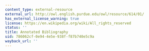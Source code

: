 ```yaml
---
content_type: external-resource
external_url: http://owl.english.purdue.edu/owl/resource/614/01/
has_external_license_warning: true
license: https://en.wikipedia.org/wiki/All_rights_reserved
status: ''
title: Annotated Bibliography
uid: 786062cf-0e94-4e5e-938f-f87b740e5c9a
wayback_url: ''
---
```

